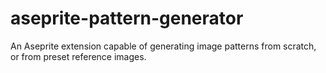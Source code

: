 # aseprite-pattern-generator
An Aseprite extension capable of generating image patterns from scratch, or from preset reference images.
